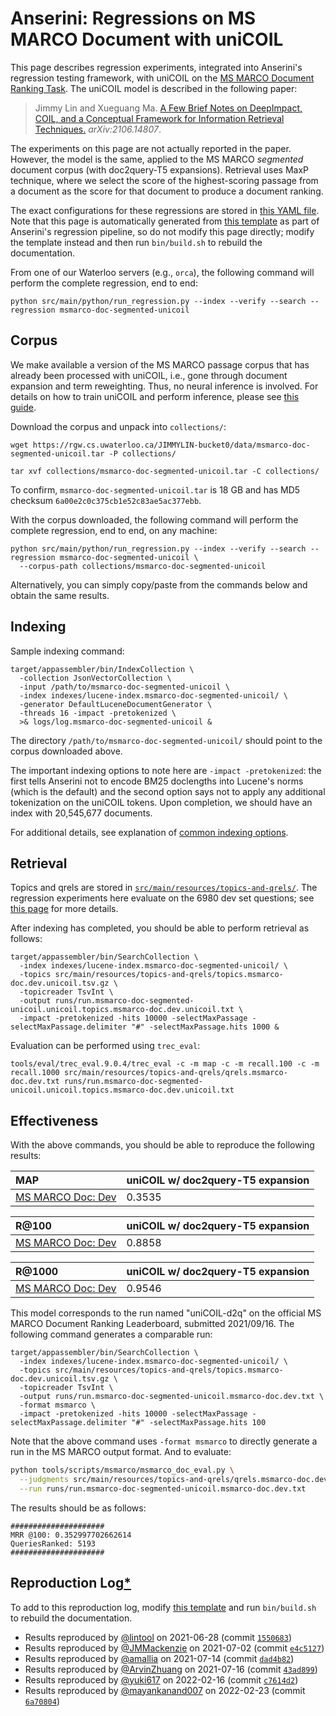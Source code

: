 # Anserini: Regressions on MS MARCO Document with uniCOIL

This page describes regression experiments, integrated into Anserini's regression testing framework, with uniCOIL on the [MS MARCO Document Ranking Task](https://github.com/microsoft/MSMARCO-Document-Ranking).
The uniCOIL model is described in the following paper:

> Jimmy Lin and Xueguang Ma. [A Few Brief Notes on DeepImpact, COIL, and a Conceptual Framework for Information Retrieval Techniques.](https://arxiv.org/abs/2106.14807) _arXiv:2106.14807_.

The experiments on this page are not actually reported in the paper.
However, the model is the same, applied to the MS MARCO _segmented_ document corpus (with doc2query-T5 expansions).
Retrieval uses MaxP technique, where we select the score of the highest-scoring passage from a document as the score for that document to produce a document ranking.

The exact configurations for these regressions are stored in [this YAML file](../src/main/resources/regression/msmarco-doc-segmented-unicoil.yaml).
Note that this page is automatically generated from [this template](../src/main/resources/docgen/templates/msmarco-doc-segmented-unicoil.template) as part of Anserini's regression pipeline, so do not modify this page directly; modify the template instead and then run `bin/build.sh` to rebuild the documentation.

From one of our Waterloo servers (e.g., `orca`), the following command will perform the complete regression, end to end:

```
python src/main/python/run_regression.py --index --verify --search --regression msmarco-doc-segmented-unicoil
```

## Corpus

We make available a version of the MS MARCO passage corpus that has already been processed with uniCOIL, i.e., gone through document expansion and term reweighting.
Thus, no neural inference is involved.
For details on how to train uniCOIL and perform inference, please see [this guide](https://github.com/luyug/COIL/tree/main/uniCOIL).

Download the corpus and unpack into `collections/`:

```
wget https://rgw.cs.uwaterloo.ca/JIMMYLIN-bucket0/data/msmarco-doc-segmented-unicoil.tar -P collections/

tar xvf collections/msmarco-doc-segmented-unicoil.tar -C collections/
```

To confirm, `msmarco-doc-segmented-unicoil.tar` is 18 GB and has MD5 checksum `6a00e2c0c375cb1e52c83ae5ac377ebb`.

With the corpus downloaded, the following command will perform the complete regression, end to end, on any machine:

```
python src/main/python/run_regression.py --index --verify --search --regression msmarco-doc-segmented-unicoil \
  --corpus-path collections/msmarco-doc-segmented-unicoil
```

Alternatively, you can simply copy/paste from the commands below and obtain the same results.

## Indexing

Sample indexing command:

```
target/appassembler/bin/IndexCollection \
  -collection JsonVectorCollection \
  -input /path/to/msmarco-doc-segmented-unicoil \
  -index indexes/lucene-index.msmarco-doc-segmented-unicoil/ \
  -generator DefaultLuceneDocumentGenerator \
  -threads 16 -impact -pretokenized \
  >& logs/log.msmarco-doc-segmented-unicoil &
```

The directory `/path/to/msmarco-doc-segmented-unicoil/` should point to the corpus downloaded above.

The important indexing options to note here are `-impact -pretokenized`: the first tells Anserini not to encode BM25 doclengths into Lucene's norms (which is the default) and the second option says not to apply any additional tokenization on the uniCOIL tokens.
Upon completion, we should have an index with 20,545,677 documents.

For additional details, see explanation of [common indexing options](common-indexing-options.md).

## Retrieval

Topics and qrels are stored in [`src/main/resources/topics-and-qrels/`](../src/main/resources/topics-and-qrels/).
The regression experiments here evaluate on the 6980 dev set questions; see [this page](experiments-msmarco-passage.md) for more details.

After indexing has completed, you should be able to perform retrieval as follows:

```
target/appassembler/bin/SearchCollection \
  -index indexes/lucene-index.msmarco-doc-segmented-unicoil/ \
  -topics src/main/resources/topics-and-qrels/topics.msmarco-doc.dev.unicoil.tsv.gz \
  -topicreader TsvInt \
  -output runs/run.msmarco-doc-segmented-unicoil.unicoil.topics.msmarco-doc.dev.unicoil.txt \
  -impact -pretokenized -hits 10000 -selectMaxPassage -selectMaxPassage.delimiter "#" -selectMaxPassage.hits 1000 &
```

Evaluation can be performed using `trec_eval`:

```
tools/eval/trec_eval.9.0.4/trec_eval -c -m map -c -m recall.100 -c -m recall.1000 src/main/resources/topics-and-qrels/qrels.msmarco-doc.dev.txt runs/run.msmarco-doc-segmented-unicoil.unicoil.topics.msmarco-doc.dev.unicoil.txt
```

## Effectiveness

With the above commands, you should be able to reproduce the following results:

| MAP                                                                                                          | uniCOIL w/ doc2query-T5 expansion|
|:-------------------------------------------------------------------------------------------------------------|-----------|
| [MS MARCO Doc: Dev](https://github.com/microsoft/MSMARCO-Document-Ranking)                                   | 0.3535    |


| R@100                                                                                                        | uniCOIL w/ doc2query-T5 expansion|
|:-------------------------------------------------------------------------------------------------------------|-----------|
| [MS MARCO Doc: Dev](https://github.com/microsoft/MSMARCO-Document-Ranking)                                   | 0.8858    |


| R@1000                                                                                                       | uniCOIL w/ doc2query-T5 expansion|
|:-------------------------------------------------------------------------------------------------------------|-----------|
| [MS MARCO Doc: Dev](https://github.com/microsoft/MSMARCO-Document-Ranking)                                   | 0.9546    |

This model corresponds to the run named "uniCOIL-d2q" on the official MS MARCO Document Ranking Leaderboard, submitted 2021/09/16.
The following command generates a comparable run:

```
target/appassembler/bin/SearchCollection \
  -index indexes/lucene-index.msmarco-doc-segmented-unicoil/ \
  -topics src/main/resources/topics-and-qrels/topics.msmarco-doc.dev.unicoil.tsv.gz \
  -topicreader TsvInt \
  -output runs/run.msmarco-doc-segmented-unicoil.msmarco-doc.dev.txt \
  -format msmarco \
  -impact -pretokenized -hits 10000 -selectMaxPassage -selectMaxPassage.delimiter "#" -selectMaxPassage.hits 100
```

Note that the above command uses `-format msmarco` to directly generate a run in the MS MARCO output format.
And to evaluate:

```bash
python tools/scripts/msmarco/msmarco_doc_eval.py \
  --judgments src/main/resources/topics-and-qrels/qrels.msmarco-doc.dev.txt \
  --run runs/run.msmarco-doc-segmented-unicoil.msmarco-doc.dev.txt
```

The results should be as follows:

```
#####################
MRR @100: 0.352997702662614
QueriesRanked: 5193
#####################
```

## Reproduction Log[*](reproducibility.md)

To add to this reproduction log, modify [this template](../src/main/resources/docgen/templates/msmarco-doc-segmented-unicoil.template) and run `bin/build.sh` to rebuild the documentation.

+ Results reproduced by [@lintool](https://github.com/lintool) on 2021-06-28 (commit [`1550683`](https://github.com/castorini/anserini/commit/1550683e41cefe89b7e67c0a5f0e147bc70dfcda))
+ Results reproduced by [@JMMackenzie](https://github.com/JMMackenzie) on 2021-07-02 (commit [`e4c5127`](https://github.com/castorini/anserini/commit/e4c51278d375ebad9aa2bf9bde66cab32260d6b4))
+ Results reproduced by [@amallia](https://github.com/amallia) on 2021-07-14 (commit [`dad4b82`](https://github.com/castorini/anserini/commit/dad4b82cba2d879ae20147b2abdd04564331ea6f))
+ Results reproduced by [@ArvinZhuang](https://github.com/ArvinZhuang) on 2021-07-16 (commit [`43ad899`](https://github.com/castorini/anserini/commit/43ad899337ac5e3b219d899bb218c4bcae18b1e6))
+ Results reproduced by [@yuki617](https://github.com/yuki617) on 2022-02-16 (commit [`c7614d2`](https://github.com/castorini/anserini/commit/c7614d212a8f7744b2e7071fd5819c058ab6a09c))
+ Results reproduced by [@mayankanand007](https://github.com/mayankanand007) on 2022-02-23 (commit [`6a70804`](https://github.com/castorini/anserini/commit/6a708047f71528f7d516c0dd45485204a36e6b1d))

